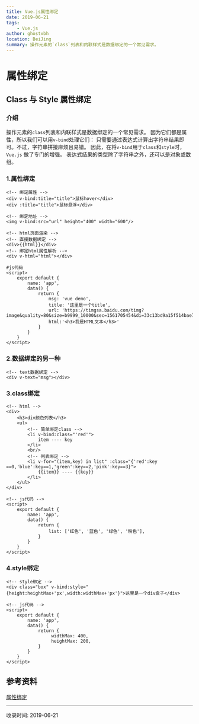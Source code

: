 ```yaml
---
title: Vue.js属性绑定
date: 2019-06-21
tags:
    - Vue.js
author: ghostxbh
location: BeiJing
summary: 操作元素的`class`列表和内联样式是数据绑定的一个常见需求。
---
```

# 属性绑定

## Class 与 Style 属性绑定

### 介绍

操作元素的`` class ``列表和内联样式是数据绑定的一个常见需求。
因为它们都是属性，所以我们可以用`` v-bind ``处理它们：
只需要通过表达式计算出字符串结果即可。不过，字符串拼接麻烦且易错。
因此，在将`` v-bind ``用于`` class ``和`` style ``时，``Vue.js`` 做了专门的增强。
表达式结果的类型除了字符串之外，还可以是对象或数组。

### 1.属性绑定
```vue
<!-- 绑定属性 -->
<div v-bind:title="title">鼠标hover</div>
<div :title="title">鼠标悬浮</div>

<!-- 绑定地址 -->
<img v-bind:src="url" height="400" width="600"/>

<!-- html页面渲染 -->
<!-- 直接数据绑定 -->
<div>{{html}}</div>
<!-- 绑定html属性解析 -->
<div v-html="html"></div>

#js代码
<script>
    export default {
        name: 'app',
        data() {
            return {
                msg: 'vue demo',
                title: '这里是一个title',
                url: 'https://timgsa.baidu.com/timg?image&quality=80&size=b9999_10000&sec=1561705454&di=33c13bd9a15f514bae71aaf8250ff305&imgtype=jpg&er=1&src=http%3A%2F%2Fp3.ssl.qhimg.com%2Ft017c9d8f1ba39d313f.jpg',
                html:'<h3>我是HTML文本</h3>'
            }
        }
    }
</script>
```

### 2.数据绑定的另一种
```vue
<!-- text数据绑定 -->
<div v-text="msg"></div>
```

### 3.class绑定
```vue
<!-- html -->
<div>
    <h3>div颜色列表</h3>
    <ul>
        <!-- 简单绑定class -->
        <li v-bind:class="'red'">
            item ---- key
        </li>
        <br/>
        <!-- 列表绑定 -->
        <li v-for="(item,key) in list" :class="{'red':key ==0,'blue':key==1,'green':key==2,'pink':key==3}">
            {{item}} ---- {{key}}
        </li>
    </ul>
</div>

<!-- js代码 -->
<script>
    export default {
        name: 'app',
        data() {
            return {
                list: ['红色', '蓝色', '绿色', '粉色'],
            }
        }
    }
</script>
```

### 4.style绑定
```vue
<!-- style绑定 -->
<div class="box" v-bind:style="{height:heightMax+'px',width:widthMax+'px'}">这里是一个div盒子</div>

<!-- js代码 -->
<script>
    export default {
        name: 'app',
        data() {
            return {
                 widthMax: 400,
                 heightMax: 200,
            }
        }
    }
</script>
```

## 参考资料
[属性绑定](https://cn.vuejs.org/v2/guide/class-and-style.html)

---
收录时间: 2019-06-21

<Vssue :title="$title" />
